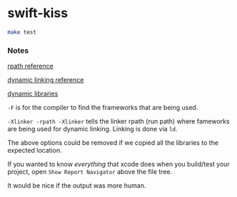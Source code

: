 # swift-kiss

```bash
make test
```

### Notes

[rpath reference](https://blog.krzyzanowskim.com/2018/12/05/rpath-what/)

[dynamic linking reference](https://medium.com/livefront/how-to-add-a-dynamic-swift-framework-to-a-command-line-tool-bab6426d6c31)

[dynamic libraries](https://developer.apple.com/library/archive/documentation/DeveloperTools/Conceptual/DynamicLibraries/100-Articles/OverviewOfDynamicLibraries.html)

`-F` is for the compiler to find the frameworks that are being used.

`-Xlinker -rpath -Xlinker` tells the linker rpath (run path) where fameworks are being used for dynamic linking.  Linking is done via `ld`.

The above options could be removed if we copied all the libraries to the expected location.

If you wanted to know _everything_ that xcode does when you build/test your project, open `Show Report Navigator` above the file tree.

It would be nice if the output was more human.
